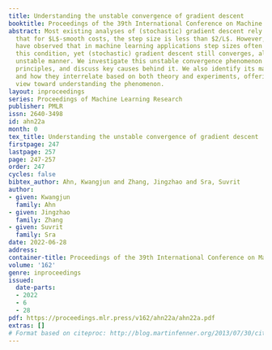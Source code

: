 ```yaml
---
title: Understanding the unstable convergence of gradient descent
booktitle: Proceedings of the 39th International Conference on Machine Learning
abstract: Most existing analyses of (stochastic) gradient descent rely on the condition
  that for $L$-smooth costs, the step size is less than $2/L$. However, many works
  have observed that in machine learning applications step sizes often do not fulfill
  this condition, yet (stochastic) gradient descent still converges, albeit in an
  unstable manner. We investigate this unstable convergence phenomenon from first
  principles, and discuss key causes behind it. We also identify its main characteristics,
  and how they interrelate based on both theory and experiments, offering a principled
  view toward understanding the phenomenon.
layout: inproceedings
series: Proceedings of Machine Learning Research
publisher: PMLR
issn: 2640-3498
id: ahn22a
month: 0
tex_title: Understanding the unstable convergence of gradient descent
firstpage: 247
lastpage: 257
page: 247-257
order: 247
cycles: false
bibtex_author: Ahn, Kwangjun and Zhang, Jingzhao and Sra, Suvrit
author:
- given: Kwangjun
  family: Ahn
- given: Jingzhao
  family: Zhang
- given: Suvrit
  family: Sra
date: 2022-06-28
address:
container-title: Proceedings of the 39th International Conference on Machine Learning
volume: '162'
genre: inproceedings
issued:
  date-parts:
  - 2022
  - 6
  - 28
pdf: https://proceedings.mlr.press/v162/ahn22a/ahn22a.pdf
extras: []
# Format based on citeproc: http://blog.martinfenner.org/2013/07/30/citeproc-yaml-for-bibliographies/
---
```

